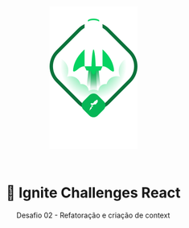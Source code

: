 <p align="center">
<img src="./.github/ignite.png" align="center" />
</p>

</br>

<h1 align="center">🚀 Ignite Challenges React</h1>
<p align="center">Desafio 02 - Refatoração e criação de context</p>

